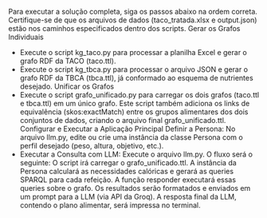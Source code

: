 Para executar a solução completa, siga os passos abaixo na ordem correta. Certifique-se de que os arquivos de dados (taco_tratada.xlsx e output.json) estão nos caminhos especificados dentro dos scripts.
Gerar os Grafos Individuais
- Execute o script kg_taco.py para processar a planilha Excel e gerar o grafo RDF da TACO (taco.ttl).
- Execute o script kg_tbca.py para processar o arquivo JSON e gerar o grafo RDF da TBCA (tbca.ttl), já conformado ao esquema de nutrientes desejado.
Unificar os Grafos
- Execute o script grafo_unificado.py para carregar os dois grafos (taco.ttl e tbca.ttl) em um único grafo. Este script também adiciona os links de equivalência (skos:exactMatch) entre os grupos alimentares dos dois conjuntos de dados, criando o arquivo final grafo_unificado.ttl.
Configurar e Executar a Aplicação Principal
Definir a Persona: No arquivo llm.py, edite ou crie uma instância da classe Persona com o perfil desejado (peso, altura, objetivo, etc.).
- Executar a Consulta com LLM: Execute o arquivo llm.py. O fluxo será o seguinte:
O script irá carregar o grafo_unificado.ttl.
A instância da Persona calculará as necessidades calóricas e gerará as queries SPARQL para cada refeição.
A função responder executará essas queries sobre o grafo.
Os resultados serão formatados e enviados em um prompt para a LLM (via API da Groq).
A resposta final da LLM, contendo o plano alimentar, será impressa no terminal.
